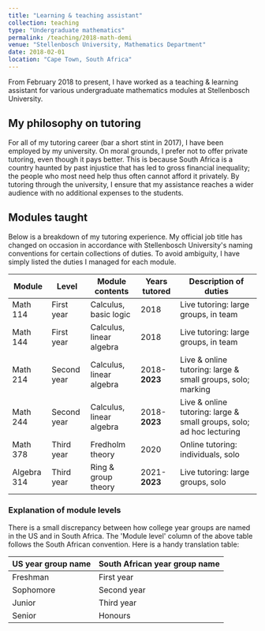 ```yaml
---
title: "Learning & teaching assistant"
collection: teaching
type: "Undergraduate mathematics"
permalink: /teaching/2018-math-demi
venue: "Stellenbosch University, Mathematics Department"
date: 2018-02-01
location: "Cape Town, South Africa"
---
```


From February 2018 to present, I have worked as a teaching & learning assistant for various
undergraduate mathematics modules at Stellenbosch University.

## My philosophy on tutoring

For all of my tutoring career (bar a short stint in 2017), I have been employed by my
university. On moral grounds, I prefer not to offer private tutoring, even though it pays better.
This is because South Africa is a country haunted by past injustice that has led to gross
financial inequality; the people who most need help thus often cannot afford it privately.
By tutoring through the university, I ensure that my assistance reaches a wider audience
with no additional expenses to the students.

## Modules taught

Below is a breakdown of my tutoring experience. My official job title has changed on
occasion in accordance with Stellenbosch University's naming conventions for certain
collections of duties. To avoid ambiguity, I have simply listed the duties I managed for
each module.

| Module          | Level       | Module contents             | Years tutored | Description of duties                                                |
| --------------- | ----------- | --------------------------- | ------------- | -------------------------------------------------------------------- |
| Math 114        | First year  | Calculus, basic logic       | 2018          | Live tutoring: large groups, in team                                 |
| Math 144        | First year  | Calculus, linear algebra    | 2018          | Live tutoring: large groups, in team                                 |
| Math 214        | Second year | Calculus, linear algebra    | 2018-**2023** | Live & online tutoring: large & small groups, solo; marking          |
| Math 244        | Second year | Calculus, linear algebra    | 2018-**2023** | Live & online tutoring: large & small groups, solo; ad hoc lecturing |
| Math 378        | Third year  | Fredholm theory             | 2020          | Online tutoring: individuals, solo                                   |
| Algebra 314     | Third year  | Ring & group theory         | 2021-**2023** | Live tutoring: large groups, solo                                    |

### Explanation of module levels

There is a small discrepancy between how college year groups are named in the US and in
South Africa. The 'Module level' column of the above table follows the South African
convention. Here is a handy translation table:

| US year group name | South African year group name |
| ------------------ | ----------------------------- |
| Freshman           | First year                    |
| Sophomore          | Second year                   |
| Junior             | Third year                    |
| Senior             | Honours                       |

